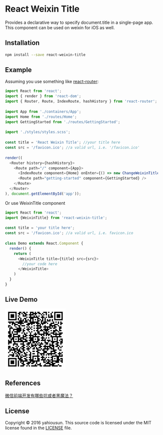 # React Weixin Title
Provides a declarative way to specify document.title in a single-page app.  
This component can be used on weixin for iOS as well.

## Installation
```sh
npm install --save react-weixin-title
```

## Example
Assuming you use something like [react-router](https://github.com/ReactTraining/react-router):

```javascript
import React from 'react';
import { render } from 'react-dom';
import { Router, Route, IndexRoute, hashHistory } from 'react-router';

import App from './containers/App';
import Home from './routes/Home';
import GettingStarted from './routes/GettingStarted';

import './styles/styles.scss';

const title = 'React Weixin Title'; //your title here
const src = '/favicon.ico'; //a valid url, i.e. '/favicon.ico'

render((
  <Router history={hashHistory}>
    <Route path="/" component={App}>
      <IndexRoute component={Home} onEnter={() => new ChangeWeixinTitle(title, src)} />
      <Route path="getting-started" component={GettingStarted} />
    </Route>
  </Router>
), document.getElementById('app'));
```
Or use WeixinTitle component

```javascript
import React from 'react';
import {WeixinTitle} from 'react-weixin-title';

const title = 'your title here';
const src = '/favicon.ico'; //a valid url, i.e. favicon.ico

class Demo extends React.Component {
  render() {
    return (
      <WeixinTitle title={title} src={src}>
        //your code here
      </WeixinTitle>
    )
  }
}
```

## Live Demo
![react-weixin-title](https://raw.githubusercontent.com/yahiousun/react-weixin-title/master/example/images/qrcode.jpg)

## References
[微信前端开发有哪些坑或者黑魔法？](https://www.zhihu.com/question/27849091#)

## License
Copyright © 2016 yahiousun. This source code is licensed under the MIT license found in the [LICENSE](https://github.com/yahiousun/react-weixin-title/blob/master/LICENSE) file.
